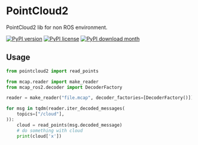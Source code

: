 # PointCloud2

PointCloud2 lib for non ROS environment.

[![PyPI version](https://img.shields.io/pypi/v/pointcloud2.svg)](https://pypi.python.org/pypi/pointcloud2/)
[![PyPI license](https://img.shields.io/pypi/l/pointcloud2.svg)](https://pypi.python.org/pypi/pointcloud2/)
[![PyPI download month](https://img.shields.io/pypi/dm/pointcloud2.svg)](https://pypi.python.org/pypi/pointcloud2/)

## Usage

```python
from pointcloud2 import read_points

from mcap.reader import make_reader
from mcap_ros2.decoder import DecoderFactory

reader = make_reader("file.mcap", decoder_factories=[DecoderFactory()])

for msg in tqdm(reader.iter_decoded_messages(
    topics=["/cloud"],
)):
    cloud = read_points(msg.decoded_message)
    # do something with cloud
    print(cloud['x'])
```
